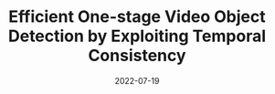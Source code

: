 ---
title: 'Efficient One-stage Video Object Detection by Exploiting Temporal Consistency'
external_link: project/osvod/osvod.html

date: "2022-07-19"

summary: "***Guanxiong Sun***, 
[Yang Hua](https://scholar.google.com/citations?user=N0tFi8MAAAAJ&hl=en), 
[Guosheng Hu](https://www.linkedin.com/in/guosheng-hu-6801b333), 
[Neil Robertson](https://www.linkedin.com/in/nmrobertson)<br> 
In *ECCV*, 2022<br>
*We present a simple yet effecitve framework to address the computational bottlenecks when adapting SOTA video object detection methods to modern one-stage detectors.*"
tags:
- Video Object Detection

links:
- icon: file-pdf
  icon_pack: fas
  name: Paper
  url: https://drive.google.com/file/d/1EICY-_RXe6QWJRXjXHBykPXS5JIFiM-S/view?usp=sharing
- icon: file-powerpoint
  icon_pack: fas
  name: Slides
  url: https://docs.google.com/presentation/d/e/2PACX-1vRFKveZAUvAawzc985TUERJCuLpxC7GdHec5ZSHt9Tz2kNXdEMJqHzPpJVQ622Kuw/pub?start=false&loop=false&delayms=3000
url_code: ""
url_slides: ""
url_video: ""
---